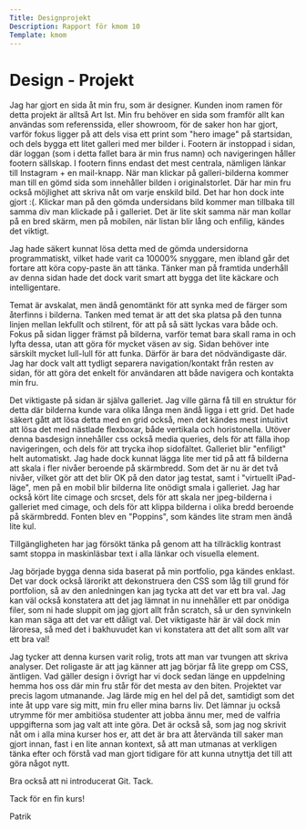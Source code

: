 ```yaml
---
Title: Designprojekt
Description: Rapport för kmom 10
Template: kmom
---
```


Design - Projekt
==================

Jag har gjort en sida åt min fru, som är designer. Kunden inom ramen för detta projekt är alltså Art Ist. Min fru behöver en sida som framför allt kan användas som referenssida, eller showroom, för de saker hon har gjort, varför fokus ligger på att dels visa ett print som "hero image" på startsidan, och dels bygga ett litet galleri med mer bilder i. Footern är instoppad i sidan, där loggan (som i detta fallet bara är min frus namn) och navigeringen håller footern sällskap. I footern finns endast det mest centrala, nämligen länkar till Instagram + en mail-knapp. När man klickar på galleri-bilderna kommer man till en gömd sida som innehåller bilden i originalstorlet. Där har min fru också möjlighet att skriva nåt om varje enskild bild. Det har hon dock inte gjort :(. Klickar man på den gömda undersidans bild kommer man tillbaka till samma div man klickade på i galleriet. Det är lite skit samma när man kollar på en bred skärm, men på mobilen, när listan blir lång och enfilig, kändes det viktigt.

Jag hade säkert kunnat lösa detta med de gömda undersidorna programmatiskt, vilket hade varit ca 10000% snyggare, men ibland går det fortare att köra copy-paste än att tänka. Tänker man på framtida underhåll av denna sidan hade det dock varit smart att bygga det lite käckare och intelligentare.

Temat är avskalat, men ändå genomtänkt för att synka med de färger som återfinns i bilderna. Tanken med temat är att det ska platsa på den tunna linjen mellan lekfullt och stilrent, för att på så sätt lyckas vara både och. Fokus på sidan ligger främst på bilderna, varför temat bara skall rama in och lyfta dessa, utan att göra för mycket väsen av sig. Sidan behöver inte särskilt mycket lull-lull för att funka. Därför är bara det nödvändigaste där. Jag har dock valt att tydligt separera navigation/kontakt från resten av sidan, för att göra det enkelt för användaren att både navigera och kontakta min fru.

Det viktigaste på sidan är själva galleriet. Jag ville gärna få till en struktur för detta där bilderna kunde vara olika långa men ändå ligga i ett grid. Det hade säkert gått att lösa detta med en grid också, men det kändes mest intuitivt att lösa det med nästlade flexboxar, både vertikala och horistonella. Utöver denna basdesign innehåller css också media queries, dels för att fälla ihop navigeringen, och dels för att trycka ihop sidofältet. Galleriet blir "enfiligt" helt automatiskt. Jag hade dock kunnat lägga lite mer tid på att få bilderna att skala i fler nivåer beroende på skärmbredd. Som det är nu är det två nivåer, vilket gör att det blir OK på den dator jag testat, samt i "virtuellt iPad-läge", men på en mobil blir bilderna lite onödigt smala i galleriet. Jag har också kört lite cimage och srcset, dels för att skala ner jpeg-bilderna i galleriet med cimage, och dels för att klippa bilderna i olika bredd beroende på skärmbredd. Fonten blev en "Poppins", som kändes lite stram men ändå lite kul.

Tillgängligheten har jag försökt tänka på genom att ha tillräcklig kontrast samt stoppa in maskinläsbar text i alla länkar och visuella element.

Jag började bygga denna sida baserat på min portfolio, pga kändes enklast. Det var dock också lärorikt att dekonstruera den CSS som låg till grund för portfolion, så av den anledningen kan jag tycka att det var ett bra val. Jag kan väl också konstatera att det jag lämnat in nu innehåller ett par onödiga filer, som ni hade sluppit om jag gjort allt från scratch, så ur den synvinkeln kan man säga att det var ett dåligt val. Det viktigaste här är väl dock min läroresa, så med det i bakhuvudet kan vi konstatera att det allt som allt var ett bra val!

Jag tycker att denna kursen varit rolig, trots att man var tvungen att skriva analyser. Det roligaste är att jag känner att jag börjar få lite grepp om CSS, äntligen. Vad gäller design i övrigt har vi dock sedan länge en uppdelning hemma hos oss där min fru står för det mesta av den biten. Projektet var precis lagom utmanande. Jag lärde mig en hel del på det, samtidigt som det inte åt upp vare sig mitt, min fru eller mina barns liv. Det lämnar ju också utrymme för mer ambitiösa studenter att jobba ännu mer, med de valfria uppgifterna som jag valt att inte göra. Det är också så, som jag nog skrivit nåt om i alla mina kurser hos er, att det är bra att återvända till saker man gjort innan, fast i en lite annan kontext, så att man utmanas at verkligen tänka efter och förstå vad man gjort tidigare för att kunna utnyttja det till att göra något nytt.

Bra också att ni introducerat Git. Tack.

Tack för en fin kurs!

Patrik
